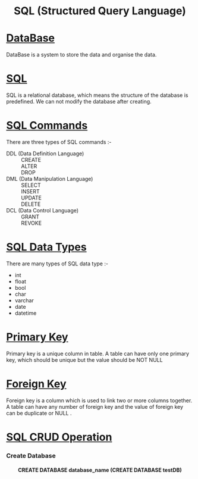 <h1 align="center"> SQL (Structured Query Language) </h1>

<h1 align="left"> <u> DataBase </u> </h1>
<p>DataBase is a system to store the data and organise the data.</p>

<h1 align="left"> <u> SQL </u> </h1>
<p>SQL is a relational database, which means the structure of the database is predefined. We can not modify the database after creating. </p>

<h1 align="left"> <u> SQL Commands </u> </h1>
<p>There are three types of SQL commands :- </p>
<dl>
  <dt>DDL (Data Definition Language)</dt>
  <dd>CREATE</dd>
  <dd>ALTER</dd>
  <dd>DROP</dd>

  <dt>DML (Data Manipulation Language)</dt>
  <dd>SELECT</dd>
  <dd>INSERT</dd>
  <dd>UPDATE</dd>
  <dd>DELETE</dd>

  <dt>DCL (Data Control Language)</dt>
  <dd>GRANT</dd>
  <dd>REVOKE</dd>
  
</dl>

<h1 align="left"> <u> SQL Data Types </u> </h1>
<p>There are many types of SQL data type :- </p>
<ul>
  <li>int</li>
  <li>float</li>
  <li>bool</li>
  <li>char</li>
  <li>varchar</li>
  <li>date</li>
  <li>datetime</li>
</ul>

<h1 align="left"> <u> Primary Key </u> </h1>
<p>Primary key is a unique column in table. A table can have only one primary key, which should be unique but the value should be NOT NULL </p>


<h1 align="left"> <u> Foreign Key </u> </h1>
<p>Foreign key is a column which is used to link two or more columns together. A table can have any number of foreign key and the value of foreign key can be duplicate or NULL .</p>

<h1 align="left"> <u> SQL CRUD Operation </u> </h1>
<h3 align="left"> Create Database </h1>
<h4 align="center"> CREATE DATABASE database_name  (CREATE DATABASE testDB) </h1>
